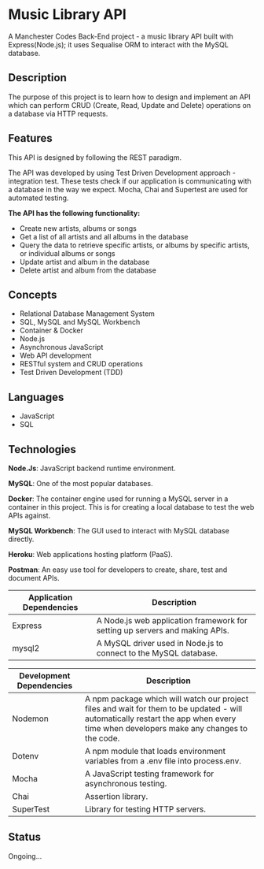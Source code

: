 # Music Library API

A Manchester Codes Back-End project - a music library API built with Express(Node.js); it uses Sequalise ORM to interact with the MySQL database.

## Description

The purpose of this project is to learn how to design and implement an API which can perform CRUD (Create, Read, Update and Delete) operations on a database via HTTP requests.

## Features

This API is designed by following the REST paradigm.

The API was developed by using Test Driven Development approach - integration test. These tests check if our application is communicating with a database in the way we expect. Mocha, Chai and Supertest are used for automated testing. 

**The API has the following functionality:**

- Create new artists, albums or songs
- Get a list of all artists and all albums in the database
- Query the data to retrieve specific artists, or albums by specific artists, or individual albums or songs
- Update artist and album in the database
- Delete artist and album from the database

## Concepts

- Relational Database Management System
- SQL, MySQL and MySQL Workbench
- Container & Docker
- Node.js
- Asynchronous JavaScript 
- Web API development
- RESTful system and CRUD operations
- Test Driven Development (TDD)

## Languages

- JavaScript
- SQL

## Technologies 


**Node.Js**: JavaScript backend runtime environment.

**MySQL**: One of the most popular databases. 

**Docker**: The container engine used for running a MySQL server in a container in this project. This is for creating a local database to test the web APIs against.

**MySQL Workbench**: The GUI used to interact with MySQL database directly. 

**Heroku**: Web applications hosting platform (PaaS).

**Postman**: An easy use tool for developers to create, share, test and document APIs.



| Application Dependencies | Description |
| ------------------------ | ----------- |
| Express                  | A Node.js web application framework for setting up servers and making APIs.
| mysql2                   | A MySQL driver used in Node.js to connect to the MySQL database.|

| Development Dependencies | Description |
| ------------------------ | ----------- |
| Nodemon                  | A npm package which will watch our project files and wait for them to be updated - will automatically restart the app when every time when developers make any changes to the code.|
| Dotenv                   | A npm module that loads environment variables from a .env file into process.env. |
| Mocha                    | A JavaScript testing framework for asynchronous testing. |
| Chai                     | Assertion library.| 
| SuperTest                | Library for testing HTTP servers.|


## Status

Ongoing...